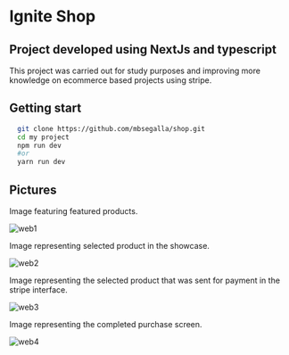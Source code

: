 # Ignite Shop

## Project developed using NextJs and typescript

This project was carried out for study purposes and improving more knowledge on ecommerce based projects using stripe.

## Getting start

```bash
  git clone https://github.com/mbsegalla/shop.git
  cd my project
  npm run dev
  #or
  yarn run dev
```

## Pictures

Image featuring featured products.

![web1](https://user-images.githubusercontent.com/69018143/210785002-293b6b5b-099c-4036-a3f8-5a8ab45f9071.png)

Image representing selected product in the showcase.

![web2](https://user-images.githubusercontent.com/69018143/210785134-92d0073d-4713-4b77-92f6-9c0989c67446.png)

Image representing the selected product that was sent for payment in the stripe interface.

![web3](https://user-images.githubusercontent.com/69018143/210785284-98113778-e249-4b9a-931e-d7b552068406.png)

Image representing the completed purchase screen.

![web4](https://user-images.githubusercontent.com/69018143/210785416-d95b00a5-43ee-4a1f-876c-0d7e7496f95c.png)
